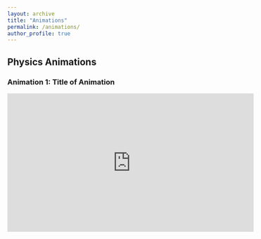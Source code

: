 ```yaml
---
layout: archive
title: "Animations"
permalink: /animations/
author_profile: true
---
```


## Physics Animations

### Animation 1: Title of Animation
<iframe width="560" height="315" src="https://www.youtube.com/watch?v=NaL3aMfVnd8" frameborder="0" allowfullscreen></iframe>